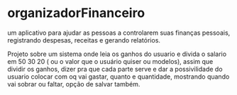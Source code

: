 # organizadorFinanceiro
um aplicativo para ajudar as pessoas a controlarem suas finanças pessoais, registrando despesas, receitas e gerando relatórios.

Projeto sobre um sistema onde leia os ganhos do usuario e divida o salario em 50 30 20 ( ou o valor que o usuário quiser ou modelos), assim que dividir os ganhos, dizer pra que cada parte serve e dar a possivilidade do usuario colocar com oq vai gastar, quanto e quantidade, mostrando quando vai sobrar ou faltar, opção de salvar também.
